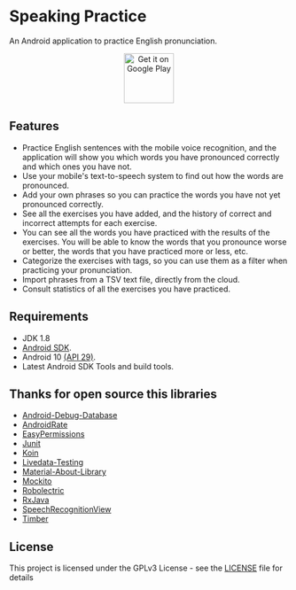 # Speaking Practice

An Android application to practice English pronunciation.

<p align="center">
<a href='https://play.google.com/store/apps/details?id=com.clloret.speakingpractice&pcampaignid=pcampaignidMKT-Other-global-all-co-prtnr-py-PartBadge-Mar2515-1'><img alt='Get it on Google Play' src='https://play.google.com/intl/es/badges/static/images/badges/en_badge_web_generic.png' height='90px'/></a>
</p>

## Features

-   Practice English sentences with the mobile voice recognition, and the application will show you which words you have pronounced correctly and which ones you have not.
-   Use your mobile's text-to-speech system to find out how the words are pronounced.
-   Add your own phrases so you can practice the words you have not yet pronounced correctly.
-   See all the exercises you have added, and the history of correct and incorrect attempts for each exercise.
-   You can see all the words you have practiced with the results of the exercises. You will be able to know the words that you pronounce worse or better, the words that you have practiced more or less, etc.
-   Categorize the exercises with tags, so you can use them as a filter when practicing your pronunciation.
-   Import phrases from a TSV text file, directly from the cloud.
-   Consult statistics of all the exercises you have practiced.

## Requirements

-   JDK 1.8
-   [Android SDK](http://developer.android.com/sdk/index.html).
-   Android 10 [(API 29)](https://developer.android.com/studio/releases/platforms#10).
-   Latest Android SDK Tools and build tools.

## Thanks for open source this libraries

-   [Android-Debug-Database](https://github.com/amitshekhariitbhu/Android-Debug-Database)
-   [AndroidRate](https://github.com/Vorlonsoft/AndroidRate)
-   [EasyPermissions](https://github.com/googlesamples/easypermissions)
-   [Junit](https://github.com/junit-team/junit4)
-   [Koin](https://github.com/InsertKoinIO/koin)
-   [Livedata-Testing](https://github.com/jraska/livedata-testing)
-   [Material-About-Library](https://github.com/daniel-stoneuk/material-about-library)
-   [Mockito](https://github.com/mockito/mockito)
-   [Robolectric](https://github.com/robolectric/robolectric)
-   [RxJava](https://github.com/ReactiveX/RxJava)
-   [SpeechRecognitionView](https://github.com/zagum/SpeechRecognitionView)
-   [Timber](https://github.com/JakeWharton/timber)

## License

This project is licensed under the GPLv3 License - see the [LICENSE](LICENSE) file for details
